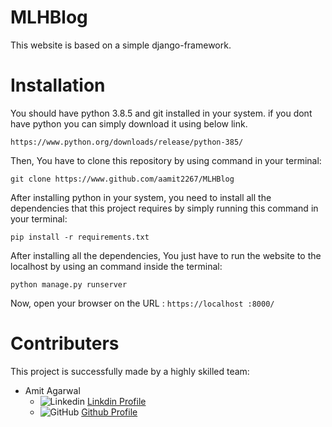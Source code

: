 # MLHBlog
This website is based on a simple django-framework.

# Installation
You should have python 3.8.5 and git installed in your system. if you dont have python you can simply download it using below link.

```https://www.python.org/downloads/release/python-385/```

Then, You have to clone this repository by using command in your terminal:

```git clone https://www.github.com/aamit2267/MLHBlog```

After installing python in your system, you need to install all the dependencies that this project requires by simply running this command in your terminal:

```pip install -r requirements.txt```

After installing all the dependencies, You just have to run the website to the localhost by using an command inside the terminal: 

```python manage.py runserver```

Now, open your browser on the URL : `https://localhost :8000/`

# Contributers
This project is successfully made by a highly skilled team:
- Amit Agarwal
  - ![Linkedin](https://i.stack.imgur.com/gVE0j.png) [Linkdin Profile](https://www.linkedin.com/in/amit-agarwal-34b2281ab/)
  - ![GitHub](https://i.stack.imgur.com/tskMh.png) [Github Profile](https://www.github.com/aamit2267)
